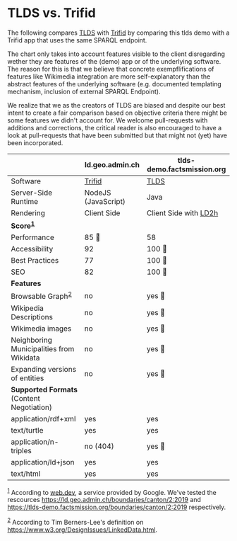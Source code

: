 # TLDS vs. Trifid 

The following compares [TLDS](https://github.com/linked-solutions/tlds) with [Trifid](https://github.com/zazuko/trifid) by comparing this tlds demo with a Trifid app that uses the same SPARQL endpoint.

The chart only takes into account features visible to the client disregarding wether they are features of the (demo) app or of the underlying software. The reason for this is that we believe that concrete exempflifications of features like Wikimedia integration are more self-explanatory than the abstract features of the underlying software (e.g. documented templating mechanism, inclusion of external SPARQL Endpoint).

We realize that we as the creators of TLDS are biased and despite our best intent to create a fair comparison based on objective criteria there might be some features we didn't account for. We welcome pull-requests with additions and corrections, the critical reader is also encouraged to have a look at pull-requests that have been submitted but that might not (yet) have been incorporated.

| | ld.geo.admin.ch | tlds-demo.factsmission.org |
| - | - | - |
| Software | [Trifid](https://github.com/zazuko/trifid) | [TLDS](https://github.com/linked-solutions/tlds) |
| Server-Side Runtime | NodeJS (JavaScript) | Java |
| Rendering | Client Side | Client Side with [LD2h](https://github.com/rdf2h/ld2h/) |
| <b>Score<sup>[1](#f1)</sup></b> |
| Performance | 85 🏅 | 58 |
| Accessibility | 92 | 100 🏅 |
| Best Practices | 77 | 100 🏅 |
| SEO | 82 | 100 🏅 |
| <b>Features</b> |
| Browsable Graph<sup>[2](#f2)</sup> | no | yes 🏅 |
| Wikipedia Descriptions | no | yes 🏅 |
| Wikimedia images | no | yes 🏅 |
| Neighboring Municipalities from Wikidata | no | yes 🏅 |
| Expanding versions of entities | no | yes 🏅 |
| <b>Supported Formats</b> (Content Negotiation) |
| application/rdf+xml | yes | yes  |
| text/turtle | yes | yes  |
| application/n-triples | no (404) | yes 🏅 |
| application/ld+json | yes | yes |
| text/html | yes | yes |

<sup id="f1">[1](#f1)</sup> According to [web.dev](https://web.dev/), a service provided by Google. We've tested the rescources https://ld.geo.admin.ch/boundaries/canton/2:2019 and https://tlds-demo.factsmission.org/boundaries/canton/2:2019 respectively.

<sup id="f2">[2](#f2)</sup> According to Tim Berners-Lee's definition on https://www.w3.org/DesignIssues/LinkedData.html.
